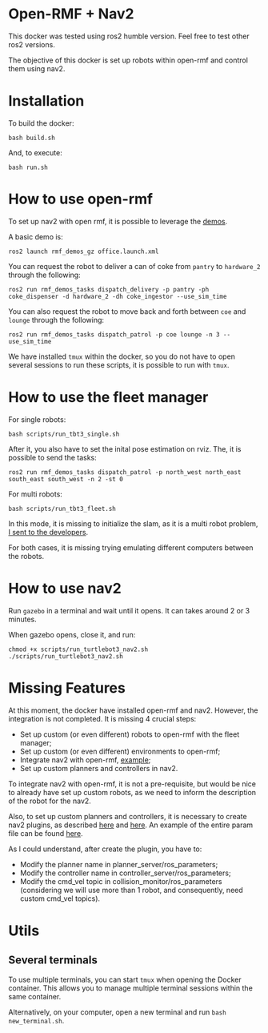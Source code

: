 
# Open-RMF + Nav2

This docker was tested using ros2 humble version. Feel free to test other ros2 versions.

The objective of this docker is set up robots within open-rmf and control them using nav2.

# Installation
To build the docker:

```
bash build.sh
```

And, to execute:

```
bash run.sh
```

# How to use open-rmf

To set up nav2 with open rmf, it is possible to leverage the [demos](https://github.com/open-rmf/rmf_demos/?tab=readme-ov-file#Office-World).

A basic demo is:

```
ros2 launch rmf_demos_gz office.launch.xml
```

You can request the robot to deliver a can of coke from `pantry` to `hardware_2` through the following:
```
ros2 run rmf_demos_tasks dispatch_delivery -p pantry -ph coke_dispenser -d hardware_2 -dh coke_ingestor --use_sim_time
```

You can also request the robot to move back and forth between `coe` and `lounge` through the following:
```
ros2 run rmf_demos_tasks dispatch_patrol -p coe lounge -n 3 --use_sim_time
```

We have installed ```tmux``` within the docker, so you do not have to open several sessions to run these scripts, it is possible to run with ```tmux```.

# How to use the fleet manager

For single robots:
```
bash scripts/run_tbt3_single.sh
```

After it, you also have to set the inital pose estimation on rviz. The, it is possible to send the tasks:

```
ros2 run rmf_demos_tasks dispatch_patrol -p north_west north_east south_east south_west -n 2 -st 0
```

For multi robots:
```
bash scripts/run_tbt3_fleet.sh
```

In this mode, it is missing to initialize the slam, as it is a multi robot problem, [I sent to the developers](https://github.com/open-rmf/free_fleet/issues/176).

For both cases, it is missing trying emulating different computers between the robots.

# How to use nav2

Run ```gazebo``` in a terminal and wait until it opens. It can takes around 2 or 3 minutes. 

When gazebo opens, close it, and run:

```
chmod +x scripts/run_turtlebot3_nav2.sh
./scripts/run_turtlebot3_nav2.sh
```

# Missing Features

At this moment, the docker have installed open-rmf and nav2. However, the integration is not completed. It is missing 4 crucial steps:

- Set up custom (or even different) robots to open-rmf with the fleet manager;
- Set up custom (or even different) environments to open-rmf;
- Integrate nav2 with open-rmf, [example](https://github.com/open-rmf/free_fleet/);
- Set up custom planners and controllers in nav2.

To integrate nav2 with open-rmf, it is not a pre-requisite, but would be nice to already have set up custom robots, as we need to inform the description of the robot for the nav2.

Also, to set up custom planners and controllers, it is necessary to create nav2 plugins, as described [here](https://docs.nav2.org/plugin_tutorials/docs/writing_new_nav2planner_plugin.html) and [here](https://docs.nav2.org/plugin_tutorials/docs/writing_new_nav2controller_plugin.html). An example of the entire param file can be found [here](https://github.com/ros-navigation/navigation2/blob/4e5d2dfc66cb75eb390d614d13e5b64efbf30284/nav2_bringup/params/nav2_params.yaml#L364).

As I could understand, after create the plugin, you have to:

- Modify the planner name in planner_server/ros_parameters;
- Modify the controller name in controller_server/ros_parameters;
- Modify the cmd_vel topic in collision_monitor/ros_parameters (considering we will use more than 1 robot, and consequently, need custom cmd_vel topics).

# Utils

## Several  terminals

To use multiple terminals, you can start `tmux` when opening the Docker container. This allows you to manage multiple terminal sessions within the same container.

Alternatively, on your computer, open a new terminal and run `bash new_terminal.sh`.